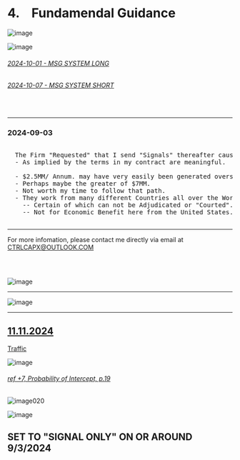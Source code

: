 # 4. &ensp; Fundamendal Guidance

![image](https://github.com/user-attachments/assets/d358f1d8-bec3-4cd0-af75-1b9c46e868c1)

![image](https://github.com/user-attachments/assets/7a7924b6-f2ad-4076-af70-fbe1ee12fdf4)

###### [2024-10-01 - MSG SYSTEM LONG](https://github.com/user-attachments/files/17719479/2024-10-01-.SIGNAL.ONLY.pdf)

###### [2024-10-07 - MSG SYSTEM SHORT](https://github.com/user-attachments/files/17719570/2024-10-08-SHORT-SIGNAL.pdf)

</br>

--- 

###   2024-09-03

<pre>
  
  The Firm "Requested" that I send "Signals" thereafter causing concern(s).
  - As implied by the terms in my contract are meaningful.
  
  - $2.5MM/ Annum. may have very easily been generated overseas.
  - Perhaps maybe the greater of $7MM.
  - Not worth my time to follow that path.
  - They work from many different Countries all over the World.
    -- Certain of which can not be Adjudicated or "Courted".
    -- Not for Economic Benefit here from the United States.
    
</pre>


---


For more infomation, please contact me directly via email at CTRLCAPX@OUTLOOK.COM

<pre>


</pre>

![image](https://github.com/user-attachments/assets/4fa21201-e181-4352-94d6-7e70b60eb94a)

---

![image](https://github.com/user-attachments/assets/7f4a93e5-93af-44f9-92e2-538685bdf29e)

---

## [11.11.2024](https://www.instagram.com/reel/DCMF3MiOOSD/?igsh=cjk3YXM1cjQ1MXBl)

[Traffic](https://github.com/user-attachments/files/17724692/Traffic_CTRLcapX_Strategy-Metrics.pdf)


![image](https://github.com/user-attachments/assets/1ddc8063-cd44-4773-8888-69abae61b517)


###### [ref +7, Probability of Intercept, p.19](https://apps.dtic.mil/sti/tr/pdf/ADA464771.pdf)






![image020](https://github.com/user-attachments/assets/afbb9650-4ced-4dc9-8a01-7f3ad6d16f11)


![image](https://github.com/user-attachments/assets/c6dbf448-db81-459c-9025-3cf43aa96110)


## SET TO "SIGNAL ONLY" ON OR AROUND 9/3/2024    






